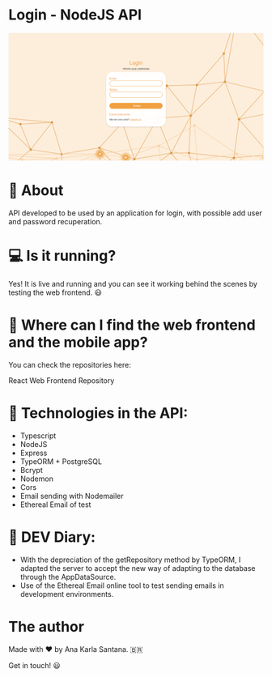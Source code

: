 # Login - NodeJS API

![Alt text](image.png)

# 📔 About
API developed to be used by an application for login, with possible add user and password recuperation.

# 💻 Is it running?
Yes! It is live and running and you can see it working behind the scenes by testing the web frontend. 😃

# 👀 Where can I find the web frontend and the mobile app?
You can check the repositories here:

React Web Frontend Repository

# 🚀 Technologies in the API:
- Typescript
- NodeJS
- Express
- TypeORM + PostgreSQL
- Bcrypt
- Nodemon
- Cors
- Email sending with Nodemailer
- Ethereal Email of test

# 📖 DEV Diary:
- With the depreciation of the getRepository method by TypeORM, I adapted the server to accept the new way of adapting to the database through the AppDataSource.
- Use of the Ethereal Email online tool to test sending emails in development environments.

# The author
Made with ❤️ by Ana Karla Santana. 🇧🇷

Get in touch! 😃

 
